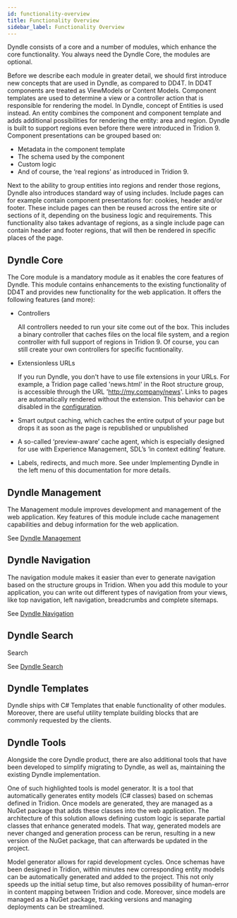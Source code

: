 ```yaml
---
id: functionality-overview
title: Functionality Overview
sidebar_label: Functionality Overview
---
```


Dyndle consists of a core and a number of modules, which enhance the core functionality. You always need the Dyndle Core, the modules are optional.



Before we describe each module in greater detail, we should first introduce new concepts that are used in Dyndle, as compared to DD4T.
In DD4T components are treated as ViewModels or Content Models. Component templates are used to determine a view or a controller action that is responsible for rendering the model. In Dyndle, concept of Entities is used instead. An entity combines the component and component template and adds additional possibilities for rendering the entity: area and region.
Dyndle is built to support regions even before there were introduced in Tridion 9. Component presentations can be grouped based on:

- Metadata in the component template
- The schema used by the component
- Custom logic
- And of course, the ‘real regions’ as introduced in Tridion 9.

Next to the ability to group entities into regions and render those regions, Dyndle also introduces standard way of using includes. Include pages can for example contain component presentations for: cookies, header and/or footer. These include pages can then be reused across the entire site or sections of it, depending on the business logic and requirements. This functionality also takes advantage of regions, as a single include page can contain header and footer regions, that will then be rendered in specific places of the page.

## Dyndle Core

The Core module is a mandatory module as it enables the core features of Dyndle. This module contains enhancements to the existing functionality of DD4T and provides new functionality for the web application. It offers the following features (and more):

- Controllers

  All controllers needed to run your site come out of the box. This includes a binary controller that caches files on the local file system, and a region controller with full support of regions in Tridion 9. Of course, you can still create your own controllers for specific fucntionality.

- Extensionless URLs

  If you run Dyndle, you don't have to use file extensions in your URLs. For example, a Tridion page called 'news.html' in the Root structure group, is accessible through the URL 'http://my.company/news'. Links to pages are automatically rendered without the extension. This behavior can be disabled in the [configuration](). 

- Smart output caching, which caches the entire output of your page but drops it as soon as the page is republished or unpublished

- A so-called ‘preview-aware’ cache agent, which is especially designed for use with Experience Management, SDL’s ‘in context editing’ feature.

- Labels, redirects, and much more. See under Implementing Dyndle in the left menu of this documentation for more details.


## Dyndle Management

The Management module improves development and management of the web application. Key features of this module include cache management capabilities and debug information for the web application.

See [Dyndle Management](management)


## Dyndle Navigation

The navigation module makes it easier than ever to generate navigation based on the structure groups in Tridion. When you add this module to your application, you can write out different types of navigation from your views, like top navigation, left navigation, breadcrumbs and complete sitemaps.

See [Dyndle Navigation](navigation)


## Dyndle Search

Search

See [Dyndle Search](search)


## Dyndle Templates

Dyndle ships with C# Templates that enable functionality of other modules. Moreover, there are useful utility template building blocks that are commonly requested by the clients.

## Dyndle Tools

Alongside the core Dyndle product, there are also additional tools that have been developed to simplify migrating to Dyndle, as well as, maintaining the existing Dyndle implementation.

One of such highlighted tools is model generator. It is a tool that automatically generates entity models (C# classes) based on schemas defined in Tridion. Once models are generated, they are managed as a NuGet package that adds these classes into the web application. The architecture of this solution allows defining custom logic is separate partial classes that enhance generated models. That way, generated models are never changed and generation process can be rerun, resulting in a new version of the NuGet package, that can afterwards be updated in the project.

Model generator allows for rapid development cycles. Once schemas have been designed in Tridion, within minutes new corresponding entity models can be automatically generated and added to the project. This not only speeds up the initial setup time, but also removes possibility of human-error in content mapping between Tridion and code. Moreover, since models are managed as a NuGet package, tracking versions and managing deployments can be streamlined.
